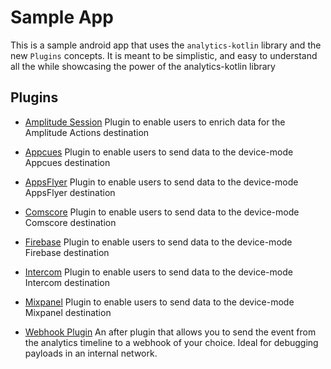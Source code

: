# Sample App
This is a sample android app that uses the `analytics-kotlin` library and the new `Plugins` concepts. It is meant to be simplistic, and easy to understand all the while showcasing the power of the analytics-kotlin library

## Plugins
- [Amplitude Session](https://github.com/segment-integrations/analytics-kotlin-amplitude)
Plugin to enable users to enrich data for the Amplitude Actions destination

- [Appcues](https://github.com/appcues/segment-appcues-android)
Plugin to enable users to send data to the device-mode Appcues destination

- [AppsFlyer](https://github.com/segment-integrations/analytics-kotlin-appsflyer)
Plugin to enable users to send data to the device-mode AppsFlyer destination

- [Comscore](https://github.com/segment-integrations/analytics-kotlin-comscore)
Plugin to enable users to send data to the device-mode Comscore destination

- [Firebase](https://github.com/segment-integrations/analytics-kotlin-firebase)
Plugin to enable users to send data to the device-mode Firebase destination 

- [Intercom](https://github.com/segment-integrations/analytics-kotlin-intercom)
Plugin to enable users to send data to the device-mode Intercom destination

- [Mixpanel](https://github.com/segment-integrations/analytics-kotlin-mixpanel)
Plugin to enable users to send data to the device-mode Mixpanel destination

- [Webhook Plugin](src/main/java/com/segment/analytics/kotlin/destinations/plugins/WebhookPlugin.kt)
An after plugin that allows you to send the event from the analytics timeline to a webhook of your choice. Ideal for debugging payloads in an internal network.
